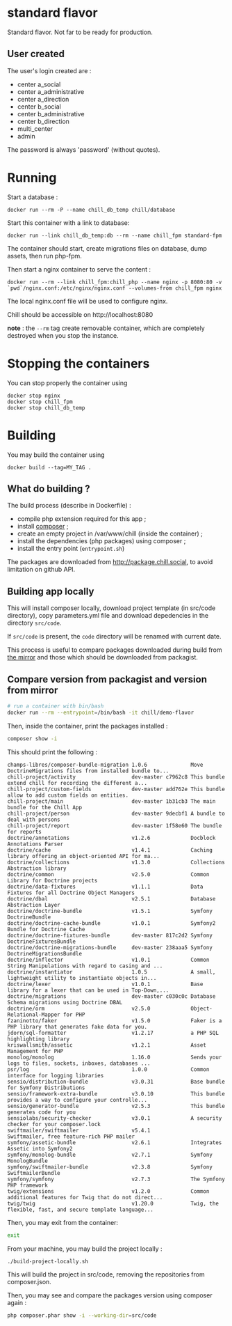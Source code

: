 standard flavor
===========

Standard flavor. Not far to be ready for production.

User created
------------

The user's login created are : 

- center a_social
- center a_administrative
- center a_direction
- center b_social 
- center b_administrative
- center b_direction
- multi_center
- admin

The password is always 'password' (without quotes).

Running
=======

Start a database :

```
docker run --rm -P --name chill_db_temp chill/database
```

Start this container with a link to database:

```
docker run --link chill_db_temp:db --rm --name chill_fpm standard-fpm
```

The container should start, create migrations files on database, dump assets, then run php-fpm.

Then start a nginx container to serve the content :

```
docker run --rm --link chill_fpm:chill_php --name nginx -p 8080:80 -v `pwd`/nginx.conf:/etc/nginx/nginx.conf --volumes-from chill_fpm nginx
```

The local nginx.conf file will be used to configure nginx.

Chill should be accessible on http://localhost:8080


**note** : the `--rm` tag create removable container, which are completely destroyed when you stop the instance.  

Stopping the containers
=======================

You can stop properly the container using 

```
docker stop nginx
docker stop chill_fpm
docker stop chill_db_temp
```

Building
========

You may build the container using 

```
docker build --tag=MY_TAG .
```

What do building ?
------------------

The build process (describe in Dockerfile) :

- compile php extension required for this app ;
- install [composer](https://getcomposer.org) ;
- create an empty project in /var/www/chill (inside the container) ;
- install the dependencies (php packages) using composer ;
- install the entry point (`entrypoint.sh`)

The packages are downloaded from http://package.chill.social, to avoid limitation on github API.

Building app locally
---------------------

This will install composer locally, download project template (in src/code directory), copy parameters.yml file and download depedencies in the directory `src/code`.

If `src/code` is present, the `code` directory will be renamed with current date.

This process is useful to compare packages downloaded during build from [the mirror](http://packages.chill.social) and those which should be downloaded from packagist.

Compare version from packagist and version from mirror
-----------------------------------------------------

```bash
# run a container with bin/bash
docker run --rm --entrypoint=/bin/bash -it chill/demo-flavor
```

Then, inside the container, print the packages installed :
```bash
composer show -i
```

This should print the following :

```
champs-libres/composer-bundle-migration 1.0.6              Move DoctrineMigrations files from installed bundle to...
chill-project/activity                  dev-master c7962c8 This bundle extend chill for recording the different a...
chill-project/custom-fields             dev-master add762e This bundle allow to add custom fields on entities.
chill-project/main                      dev-master 1b31cb3 The main bundle for the Chill App
chill-project/person                    dev-master 9decbf1 A bundle to deal with persons
chill-project/report                    dev-master 1f58e60 The bundle for reports
doctrine/annotations                    v1.2.6             Docblock Annotations Parser
doctrine/cache                          v1.4.1             Caching library offering an object-oriented API for ma...
doctrine/collections                    v1.3.0             Collections Abstraction library
doctrine/common                         v2.5.0             Common Library for Doctrine projects
doctrine/data-fixtures                  v1.1.1             Data Fixtures for all Doctrine Object Managers
doctrine/dbal                           v2.5.1             Database Abstraction Layer
doctrine/doctrine-bundle                v1.5.1             Symfony DoctrineBundle
doctrine/doctrine-cache-bundle          v1.0.1             Symfony2 Bundle for Doctrine Cache
doctrine/doctrine-fixtures-bundle       dev-master 817c2d2 Symfony DoctrineFixturesBundle
doctrine/doctrine-migrations-bundle     dev-master 238aaa5 Symfony DoctrineMigrationsBundle
doctrine/inflector                      v1.0.1             Common String Manipulations with regard to casing and ...
doctrine/instantiator                   1.0.5              A small, lightweight utility to instantiate objects in...
doctrine/lexer                          v1.0.1             Base library for a lexer that can be used in Top-Down,...
doctrine/migrations                     dev-master c030c0c Database Schema migrations using Doctrine DBAL
doctrine/orm                            v2.5.0             Object-Relational-Mapper for PHP
fzaninotto/faker                        v1.5.0             Faker is a PHP library that generates fake data for you.
jdorn/sql-formatter                     v1.2.17            a PHP SQL highlighting library
kriswallsmith/assetic                   v1.2.1             Asset Management for PHP
monolog/monolog                         1.16.0             Sends your logs to files, sockets, inboxes, databases ...
psr/log                                 1.0.0              Common interface for logging libraries
sensio/distribution-bundle              v3.0.31            Base bundle for Symfony Distributions
sensio/framework-extra-bundle           v3.0.10            This bundle provides a way to configure your controlle...
sensio/generator-bundle                 v2.5.3             This bundle generates code for you
sensiolabs/security-checker             v3.0.1             A security checker for your composer.lock
swiftmailer/swiftmailer                 v5.4.1             Swiftmailer, free feature-rich PHP mailer
symfony/assetic-bundle                  v2.6.1             Integrates Assetic into Symfony2
symfony/monolog-bundle                  v2.7.1             Symfony MonologBundle
symfony/swiftmailer-bundle              v2.3.8             Symfony SwiftmailerBundle
symfony/symfony                         v2.7.3             The Symfony PHP framework
twig/extensions                         v1.2.0             Common additional features for Twig that do not direct...
twig/twig                               v1.20.0            Twig, the flexible, fast, and secure template language...
```

Then, you may exit from the container: 

```bash
exit
```

From your machine, you may build the project locally : 

```bash
./build-project-locally.sh
```

This will build the project in src/code, removing the repositories from composer.json.

Then, you may see and compare the packages version using composer again : 

```bash
php composer.phar show -i --working-dir=src/code 
```


